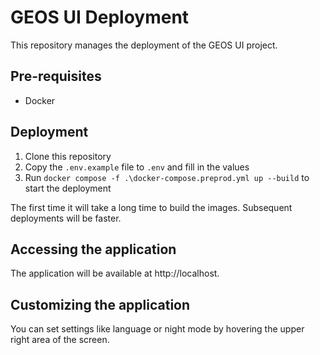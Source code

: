 # GEOS UI Deployment

This repository manages the deployment of the GEOS UI project.

## Pre-requisites
- Docker

## Deployment
1. Clone this repository
2. Copy the `.env.example` file to `.env` and fill in the values
3. Run `docker compose -f .\docker-compose.preprod.yml up --build` to start the deployment

The first time it will take a long time to build the images. Subsequent deployments will be faster.

## Accessing the application
The application will be available at http://localhost.

## Customizing the application
You can set settings like language or night mode by hovering the upper right area of the screen.
